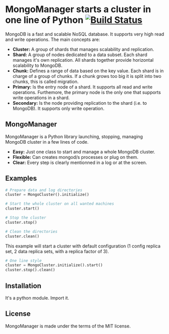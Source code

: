 # MongoManager starts a cluster in one line of Python [![Build Status](https://travis-ci.org/yoanncouillec/MongoManager.svg?branch=release)](https://travis-ci.org/yoanncouillec/MongoManager)

MongoDB is a fast and scalable NoSQL database. It supports very high read and write operations. The main concepts are:

* **Cluster:** A group of shards that manages scalability and replication.
* **Shard:** A group of nodes dedicated to a data subset. Each shard manages it's own replication. All shards together provide horizontal scalability to MongoDB.
* **Chunk:** Defines a range of data based on the key value. Each shard is in charge of a group of chunks. If a chunk grows too big it is split into two chunks, this is called migration.
* **Primary:** Is the entry node of a shard. It supports all read and write operations. Furthemore, the primary node is the only one that supports write operations in a shard.
* **Secondary:** Is the node providing replication to the shard (i.e. to MongoDB). It supports only write operation.

## MongoManager

MongoManager is a Python library launching, stopping, managing MongoDB cluster in a few lines of code.

* **Easy:** Just one class to start and manage a whole MongoDB cluster.
* **Flexible:** Can creates mongod/s processes or plug on them.
* **Clear:** Every step is clearly mentionned in a log or at the screen.

## Examples

```python
# Prepare data and log directories
cluster = MongoCluster().initialize()

# Start the whole cluster on all wanted machines
cluster.start()

# Stop the cluster
cluster.stop()

# Clean the directories
cluster.clean()

```

This example will start a cluster with default configuration (1 config replica set, 2 data replica sets, with a replica factor of 3).

```python
# One line style
cluster = MongoCluster.initialize().start()
cluster.stop().clean()
```

## Installation

It's a python module. Import it.

## License

MongoManager is made under the terms of the MIT license.
